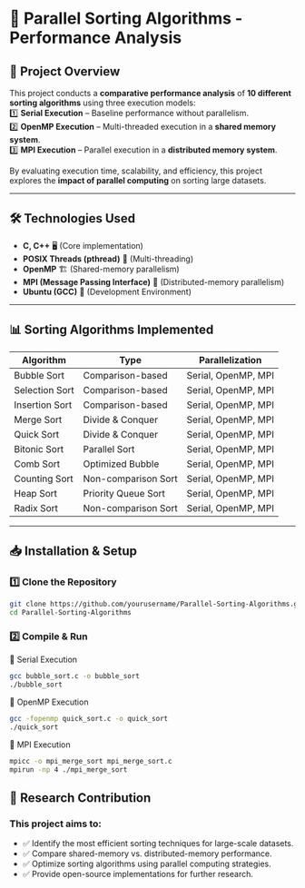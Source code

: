 # 🚀 Parallel Sorting Algorithms - Performance Analysis

## 📌 Project Overview
This project conducts a **comparative performance analysis** of **10 different sorting algorithms** using three execution models:  
1️⃣ **Serial Execution** – Baseline performance without parallelism.  
2️⃣ **OpenMP Execution** – Multi-threaded execution in a **shared memory system**.  
3️⃣ **MPI Execution** – Parallel execution in a **distributed memory system**.  

By evaluating execution time, scalability, and efficiency, this project explores the **impact of parallel computing** on sorting large datasets.

---

## 🛠️ Technologies Used
- **C, C++** 🖥️ (Core implementation)
- **POSIX Threads (pthread)** 🔀 (Multi-threading)
- **OpenMP** 🏗️ (Shared-memory parallelism)
- **MPI (Message Passing Interface)** 📡 (Distributed-memory parallelism)
- **Ubuntu (GCC)** 🐧 (Development Environment)

---

## 📊 Sorting Algorithms Implemented
| **Algorithm**      | **Type**             | **Parallelization** |
|--------------------|---------------------|---------------------|
| Bubble Sort       | Comparison-based    | Serial, OpenMP, MPI |
| Selection Sort    | Comparison-based    | Serial, OpenMP, MPI |
| Insertion Sort    | Comparison-based    | Serial, OpenMP, MPI |
| Merge Sort       | Divide & Conquer     | Serial, OpenMP, MPI |
| Quick Sort       | Divide & Conquer     | Serial, OpenMP, MPI |
| Bitonic Sort     | Parallel Sort        | Serial, OpenMP, MPI |
| Comb Sort        | Optimized Bubble     | Serial, OpenMP, MPI |
| Counting Sort    | Non-comparison Sort  | Serial, OpenMP, MPI |
| Heap Sort        | Priority Queue Sort  | Serial, OpenMP, MPI |
| Radix Sort       | Non-comparison Sort  | Serial, OpenMP, MPI |

---

## 📥 Installation & Setup
### **1️⃣ Clone the Repository**
```sh
git clone https://github.com/yourusername/Parallel-Sorting-Algorithms.git
cd Parallel-Sorting-Algorithms
```
### **2️⃣ Compile & Run**
🔹 Serial Execution
```sh
gcc bubble_sort.c -o bubble_sort
./bubble_sort
```
🔹 OpenMP Execution
```sh
gcc -fopenmp quick_sort.c -o quick_sort
./quick_sort
```

🔹 MPI Execution
```sh
mpicc -o mpi_merge_sort mpi_merge_sort.c
mpirun -np 4 ./mpi_merge_sort
```
## 🔬 Research Contribution
### **This project aims to:**  
- ✅ Identify the most efficient sorting techniques for large-scale datasets.  
- ✅ Compare shared-memory vs. distributed-memory performance.  
- ✅ Optimize sorting algorithms using parallel computing strategies.  
- ✅ Provide open-source implementations for further research.  
